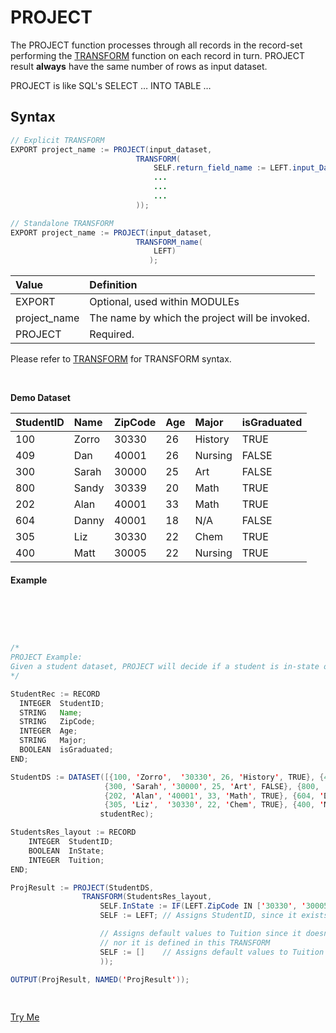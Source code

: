 # PROJECT

The PROJECT function processes through all records in the record-set performing the [TRANSFORM](./transform.md) function on each record in turn. PROJECT result __always__ have the same number of rows as input dataset. 


PROJECT is like SQL's SELECT … INTO TABLE …

## Syntax

```java
// Explicit TRANSFORM
EXPORT project_name := PROJECT(input_dataset,
                            TRANSFORM(
                                SELF.return_field_name := LEFT.input_Dataset_fieldname;
                                ...
                                ...
                                ...
                            ));

// Standalone TRANSFORM
EXPORT project_name := PROJECT(input_dataset,
                            TRANSFORM_name(
                                LEFT)
                               );

```
|Value|Definition|
|:----|:---------|
EXPORT | Optional, used within MODULEs
project_name | The name by which the project will be invoked.
PROJECT | Required.

Please refer to [TRANSFORM](./transform.md) for TRANSFORM syntax.

</br>

**Demo Dataset**

|StudentID|Name|ZipCode|Age|Major|isGraduated
|:----|:---|:---|:---|:---|:---
100 | Zorro |  30330 | 26 | History | TRUE 
409 | Dan | 40001 | 26 | Nursing | FALSE
300 | Sarah | 30000 | 25 | Art | FALSE 
800 | Sandy | 30339 | 20 | Math | TRUE
202 | Alan | 40001 | 33 | Math | TRUE 
604 | Danny | 40001 | 18 | N/A | FALSE
305 | Liz |  30330 | 22 | Chem |  TRUE 
400 | Matt | 30005 | 22 | Nursing | TRUE


#### Example

<br>
<pre id="ProjectExp_1">


```java

/*
PROJECT Example:
Given a student dataset, PROJECT will decide if a student is in-state or not.
*/

StudentRec := RECORD
  INTEGER  StudentID;
  STRING   Name;
  STRING   ZipCode;
  INTEGER  Age;
  STRING   Major;
  BOOLEAN  isGraduated;
END;

StudentDS := DATASET([{100, 'Zorro',  '30330', 26, 'History', TRUE}, {409, 'Dan', '40001', 26, 'Nursing', FALSE},
                     {300, 'Sarah', '30000', 25, 'Art', FALSE}, {800, 'Sandy', '30339', 20, 'Math', TRUE},
                     {202, 'Alan', '40001', 33, 'Math', TRUE}, {604, 'Danny', '40001', 18, 'N/A', FALSE},
                     {305, 'Liz',  '30330', 22, 'Chem', TRUE}, {400, 'Matt', '30005', 22, 'Nursing', TRUE}],
                    studentRec);

StudentsRes_layout := RECORD
    INTEGER  StudentID;
    BOOLEAN  InState;
    INTEGER  Tuition;
END;

ProjResult := PROJECT(StudentDS,
                TRANSFORM(StudentsRes_layout,
                    SELF.InState := IF(LEFT.ZipCode IN ['30330', '30005', '30000'], TRUE, FALSE);
                    SELF := LEFT; // Assigns StudentID, since it exists in input dataset.

                    // Assigns default values to Tuition since it doesn't exists in input dataset, 
                    // nor it is defined in this TRANSFORM
                    SELF := []    // Assigns default values to Tuition since it doesn't exists in input dataset 
                    ));

OUTPUT(ProjResult, NAMED('ProjResult'));
```

</pre>
<a class="trybutton" href="javascript:OpenECLEditor(['ProjectExp_1'])"> Try Me </a>

<br> 
